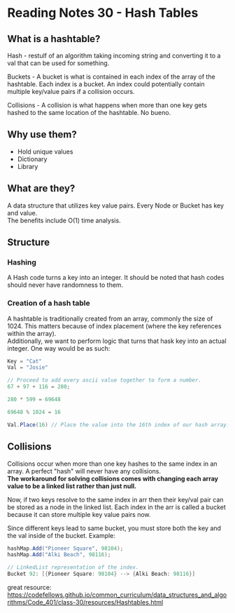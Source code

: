 # Reading Notes 30 - Hash Tables

## What is a hashtable?
Hash - restulf of an algorithm taking incoming string and converting it to a val that can be used for something.

Buckets - A bucket is what is contained in each index of the array of the hashtable. Each index is a bucket. An index could potentially contain multiple key/value pairs if a collision occurs.

Collisions - A collision is what happens when more than one key gets hashed to the same location of the hashtable. No bueno.

## Why use them?
- Hold unique values
- Dictionary
- Library

## What are they?
A data structure that utilizes key value pairs. Every Node or Bucket has key and value.  
The benefits include O(1) time analysis.

## Structure
### Hashing
A Hash code turns a key into an integer. It should be noted that hash codes should never have randomness to them.

### Creation of a hash table
A hashtable is traditionally created from an array, commonly the size of 1024. This matters because of index placement (where the key references within the array).  
Additionally, we want to perform logic that turns that hask key into an actual integer. One way would be as such:
``` cs
Key = "Cat"
Val = "Josie"

// Proceed to add every ascii value together to form a number.
67 + 97 + 116 = 280;

280 * 599 = 69648

69648 % 1024 = 16

Val.Place(16) // Place the value into the 16th index of our hash array.
```

## Collisions

Collisions occur when more than one key hashes to the same index in an array. A perfect "hash" will never have any collisions.  
<b>The workaround for solving collisions comes with changing each array value to be a linked list rather than just null. </b>  

Now, if two keys resolve to the same index in arr then their key/val pair can be stored as a node in the linked list. Each index in the arr is called a bucket because it can store multiple key value pairs now.

Since different keys lead to same bucket, you must store both the key and the val inside of the bucket.
Example: 
``` cs
hashMap.Add("Pioneer Square", 98104);
hashMap.Add("Alki Beach", 98116);

// LinkedList representation of the index.
Bucket 92: [{Pioneer Square: 98104} --> {Alki Beach: 98116}]
```

great resource: https://codefellows.github.io/common_curriculum/data_structures_and_algorithms/Code_401/class-30/resources/Hashtables.html
